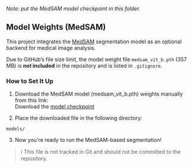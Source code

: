 *Note: put the MedSAM model checkpoint in this folder.*

## Model Weights (MedSAM)

This project integrates the [MedSAM](https://github.com/bowang-lab/MedSAM) segmentation model as an optional backend for medical image analysis.

Due to GitHub’s file size limit, the model weight file `medsam_vit_b.pth` (357 MB) is **not included** in the repository and is listed in `.gitignore`.

### How to Set It Up

1. Download the MedSAM model (medsam_vit_b.pth) weights manually from this link:  
   Download the [model checkpoint](https://drive.google.com/drive/folders/1ETWmi4AiniJeWOt6HAsYgTjYv_fkgzoN?usp=drive_link)

2. Place the downloaded file in the following directory:

```
models/
```

3. Now you're ready to run the MedSAM-based segmentation!

> ℹ️ This file is not tracked in Git and should not be committed to the repository.
